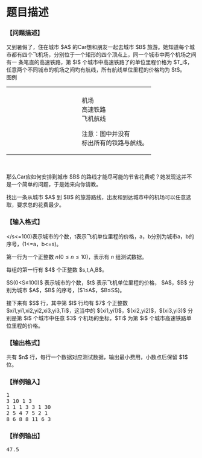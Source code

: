 # 题目描述


<h3>
【问题描述】
</h3>
<p>
又到暑假了，住在城市 $A$ 的Car想和朋友一起去城市 $B$ 旅游。她知道每个城市都有四个飞机场，分别位于一个矩形的四个顶点上，同一个城市中两个机场之间有一 条笔直的高速铁路，第 $I$ 个城市中高速铁路了的单位里程价格为 $T_i$，任意两个不同城市的机场之间均有航线，所有航线单位里程的价格均为 $t$。<br/>
图例
</p><table width="100%" class="ke-zeroborder" bordercolor="#111111" style="border-collapse:collapse;" border="0" cellspacing="0" cellpadding="0">
<tbody>
<tr>
<td width="50%">
<img alt="" src="/upload/image/20120925/20120925163347_42198.gif"/> 
</td>
<td width="50%" valign="top">
<br/>
机场 <br/>
高速铁路<br/>
飞机航线<br/>
<p>
注意：图中并没有<br/>
标出所有的铁路与航线。
</p>
</td>
</tr>
</tbody>
</table>
<p></p>
<p>
<br/>
</p>
<p>
那么Car应如何安排到城市 $B$ 的路线才能尽可能的节省花费呢？她发现这并不是一个简单的问题，于是她来向你请教。
</p>
<p>
找出一条从城市 $A$ 到 $B$ 的旅游路线，出发和到达城市中的机场可以任意选取，要求总的花费最少。
</p>
<h3>
【输入格式】
</h3>
<p>
<s<=100)表示城市的个数，t表示飞机单位里程的价格，a，b分别为城市a，b的序号，(1<=a，b<=s)。<br>

</s<=100)表示城市的个数，t表示飞机单位里程的价格，a，b分别为城市a，b的序号，(1<=a，b<=s)。<br></p><p>
第一行为一个正整数 $n(0\le n\le 10)$，表示有 $n$ 组测试数据。
</p>
<p>
每组的第一行有 $4$ 个正整数 $s,t,A,B$。
</p>
<p>
$S(0&lt;S≤100)$ 表示城市的个数，$t$ 表示飞机单位里程的价格， $A$，$B$ 分别为城市 $A$，$B$ 的序号，($1≤A$，$B≤S$)。
</p>
<p>
接下来有 $S$ 行，其中第 $I$ 行均有 $7$ 个正整数 $xi1,yi1,xi2,yi2,xi3,yi3,Ti$，这当中的 $(xi1,yi1)$，$(xi2,yi2)$，$(xi3,yi3)$ 分别是第 $i$ 个城市中任意 $3$ 个机场的坐标，$Ti$ 为第 $i$ 个城市高速铁路单位里程的价格。
</p>
<h3>
【输出格式】
</h3>
<p>
共有 $n$ 行，每行一个数据对应测试数据，输出最小费用，小数点后保留 $1$ 位。
</p>
<h3>
【样例输入】
</h3>
<pre>1
3 10 1 3
1 1 1 3 3 1 30
2 5 4 7 5 2 1
8 6 8 8 11 6 3
</pre>
<h3>
【样例输出】
</h3>
<pre>47.5</pre>
